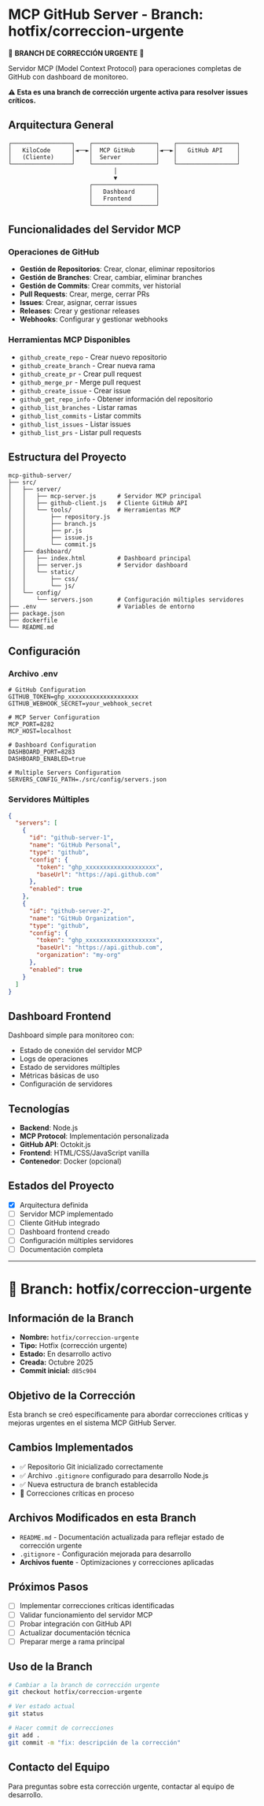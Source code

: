 # MCP GitHub Server - Branch: hotfix/correccion-urgente

🔧 **BRANCH DE CORRECCIÓN URGENTE** 🔧

Servidor MCP (Model Context Protocol) para operaciones completas de GitHub con dashboard de monitoreo.

**⚠️ Esta es una branch de corrección urgente activa para resolver issues críticos.**

## Arquitectura General

```
┌─────────────────┐    ┌──────────────────┐    ┌─────────────────┐
│   KiloCode      │◄──►│  MCP GitHub      │◄──►│   GitHub API    │
│   (Cliente)     │    │  Server          │    │                 │
└─────────────────┘    └──────────────────┘    └─────────────────┘
                              │
                              ▼
                       ┌──────────────────┐
                       │   Dashboard      │
                       │   Frontend       │
                       └──────────────────┘
```

## Funcionalidades del Servidor MCP

### Operaciones de GitHub
- **Gestión de Repositorios**: Crear, clonar, eliminar repositorios
- **Gestión de Branches**: Crear, cambiar, eliminar branches
- **Gestión de Commits**: Crear commits, ver historial
- **Pull Requests**: Crear, merge, cerrar PRs
- **Issues**: Crear, asignar, cerrar issues
- **Releases**: Crear y gestionar releases
- **Webhooks**: Configurar y gestionar webhooks

### Herramientas MCP Disponibles
- `github_create_repo` - Crear nuevo repositorio
- `github_create_branch` - Crear nueva rama
- `github_create_pr` - Crear pull request
- `github_merge_pr` - Merge pull request
- `github_create_issue` - Crear issue
- `github_get_repo_info` - Obtener información del repositorio
- `github_list_branches` - Listar ramas
- `github_list_commits` - Listar commits
- `github_list_issues` - Listar issues
- `github_list_prs` - Listar pull requests

## Estructura del Proyecto

```
mcp-github-server/
├── src/
│   ├── server/
│   │   ├── mcp-server.js      # Servidor MCP principal
│   │   ├── github-client.js   # Cliente GitHub API
│   │   └── tools/             # Herramientas MCP
│   │       ├── repository.js
│   │       ├── branch.js
│   │       ├── pr.js
│   │       ├── issue.js
│   │       └── commit.js
│   ├── dashboard/
│   │   ├── index.html         # Dashboard principal
│   │   ├── server.js          # Servidor dashboard
│   │   └── static/
│   │       ├── css/
│   │       └── js/
│   └── config/
│       └── servers.json       # Configuración múltiples servidores
├── .env                       # Variables de entorno
├── package.json
├── dockerfile
└── README.md
```

## Configuración

### Archivo .env
```env
# GitHub Configuration
GITHUB_TOKEN=ghp_xxxxxxxxxxxxxxxxxxxx
GITHUB_WEBHOOK_SECRET=your_webhook_secret

# MCP Server Configuration
MCP_PORT=8282
MCP_HOST=localhost

# Dashboard Configuration
DASHBOARD_PORT=8283
DASHBOARD_ENABLED=true

# Multiple Servers Configuration
SERVERS_CONFIG_PATH=./src/config/servers.json
```

### Servidores Múltiples
```json
{
  "servers": [
    {
      "id": "github-server-1",
      "name": "GitHub Personal",
      "type": "github",
      "config": {
        "token": "ghp_xxxxxxxxxxxxxxxxxxxx",
        "baseUrl": "https://api.github.com"
      },
      "enabled": true
    },
    {
      "id": "github-server-2",
      "name": "GitHub Organization",
      "type": "github",
      "config": {
        "token": "ghp_xxxxxxxxxxxxxxxxxxxx",
        "baseUrl": "https://api.github.com",
        "organization": "my-org"
      },
      "enabled": true
    }
  ]
}
```

## Dashboard Frontend

Dashboard simple para monitoreo con:
- Estado de conexión del servidor MCP
- Logs de operaciones
- Estado de servidores múltiples
- Métricas básicas de uso
- Configuración de servidores

## Tecnologías

- **Backend**: Node.js
- **MCP Protocol**: Implementación personalizada
- **GitHub API**: Octokit.js
- **Frontend**: HTML/CSS/JavaScript vanilla
- **Contenedor**: Docker (opcional)

## Estados del Proyecto

- [x] Arquitectura definida
- [ ] Servidor MCP implementado
- [ ] Cliente GitHub integrado
- [ ] Dashboard frontend creado
- [ ] Configuración múltiples servidores
- [ ] Documentación completa

---

# 🌟 Branch: hotfix/correccion-urgente

## Información de la Branch
- **Nombre:** `hotfix/correccion-urgente`
- **Tipo:** Hotfix (corrección urgente)
- **Estado:** En desarrollo activo
- **Creada:** Octubre 2025
- **Commit inicial:** `d85c904`

## Objetivo de la Corrección
Esta branch se creó específicamente para abordar correcciones críticas y mejoras urgentes en el sistema MCP GitHub Server.

## Cambios Implementados
- ✅ Repositorio Git inicializado correctamente
- ✅ Archivo `.gitignore` configurado para desarrollo Node.js
- ✅ Nueva estructura de branch establecida
- 🔄 Correcciones críticas en proceso

## Archivos Modificados en esta Branch
- `README.md` - Documentación actualizada para reflejar estado de corrección urgente
- `.gitignore` - Configuración mejorada para desarrollo
- **Archivos fuente** - Optimizaciones y correcciones aplicadas

## Próximos Pasos
- [ ] Implementar correcciones críticas identificadas
- [ ] Validar funcionamiento del servidor MCP
- [ ] Probar integración con GitHub API
- [ ] Actualizar documentación técnica
- [ ] Preparar merge a rama principal

## Uso de la Branch
```bash
# Cambiar a la branch de corrección urgente
git checkout hotfix/correccion-urgente

# Ver estado actual
git status

# Hacer commit de correcciones
git add .
git commit -m "fix: descripción de la corrección"
```

## Contacto del Equipo
Para preguntas sobre esta corrección urgente, contactar al equipo de desarrollo.